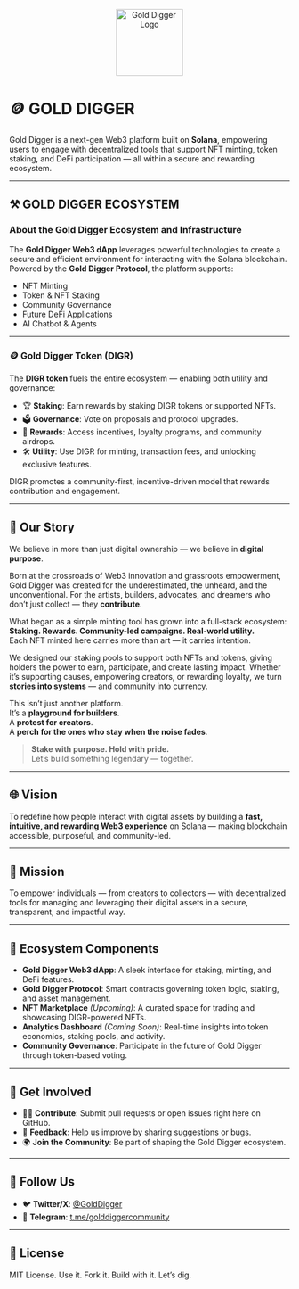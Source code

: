 <p align="center">
  <img src="[./digr-logo.png](https://ucarecdn.com/5ffe7e5b-c316-4c57-9a21-841ec935f073/token.png)" alt="Gold Digger Logo" width="120"/>
</p>

# 🪙 GOLD DIGGER

Gold Digger is a next-gen Web3 platform built on **Solana**, empowering users to engage with decentralized tools that support NFT minting, token staking, and DeFi participation — all within a secure and rewarding ecosystem.

---

## ⚒️ GOLD DIGGER ECOSYSTEM

### About the Gold Digger Ecosystem and Infrastructure

The **Gold Digger Web3 dApp** leverages powerful technologies to create a secure and efficient environment for interacting with the Solana blockchain. Powered by the **Gold Digger Protocol**, the platform supports:

- NFT Minting  
- Token & NFT Staking  
- Community Governance  
- Future DeFi Applications
- AI Chatbot & Agents

---

### 🪙 Gold Digger Token (DIGR)

The **DIGR token** fuels the entire ecosystem — enabling both utility and governance:

- 🏆 **Staking**: Earn rewards by staking DIGR tokens or supported NFTs.  
- 🗳 **Governance**: Vote on proposals and protocol upgrades.  
- 🎁 **Rewards**: Access incentives, loyalty programs, and community airdrops.  
- 🛠 **Utility**: Use DIGR for minting, transaction fees, and unlocking exclusive features.

DIGR promotes a community-first, incentive-driven model that rewards contribution and engagement.

---

## 📖 Our Story

We believe in more than just digital ownership — we believe in **digital purpose**.

Born at the crossroads of Web3 innovation and grassroots empowerment, Gold Digger was created for the underestimated, the unheard, and the unconventional. For the artists, builders, advocates, and dreamers who don’t just collect — they **contribute**.

What began as a simple minting tool has grown into a full-stack ecosystem:  
**Staking. Rewards. Community-led campaigns. Real-world utility.**  
Each NFT minted here carries more than art — it carries intention.

We designed our staking pools to support both NFTs and tokens, giving holders the power to earn, participate, and create lasting impact. Whether it’s supporting causes, empowering creators, or rewarding loyalty, we turn **stories into systems** — and community into currency.

This isn’t just another platform.  
It’s a **playground for builders**.  
A **protest for creators**.  
A **perch for the ones who stay when the noise fades**.

> **Stake with purpose. Hold with pride.**  
> Let’s build something legendary — together.

---

## 🌐 Vision

To redefine how people interact with digital assets by building a **fast, intuitive, and rewarding Web3 experience** on Solana — making blockchain accessible, purposeful, and community-led.

---

## 🎯 Mission

To empower individuals — from creators to collectors — with decentralized tools for managing and leveraging their digital assets in a secure, transparent, and impactful way.

---

## 🧱 Ecosystem Components

- **Gold Digger Web3 dApp**: A sleek interface for staking, minting, and DeFi features.
- **Gold Digger Protocol**: Smart contracts governing token logic, staking, and asset management.
- **NFT Marketplace** *(Upcoming)*: A curated space for trading and showcasing DIGR-powered NFTs.
- **Analytics Dashboard** *(Coming Soon)*: Real-time insights into token economics, staking pools, and activity.
- **Community Governance**: Participate in the future of Gold Digger through token-based voting.

---

## 🤝 Get Involved

- 🧑‍💻 **Contribute**: Submit pull requests or open issues right here on GitHub.
- 📣 **Feedback**: Help us improve by sharing suggestions or bugs.
- 🌍 **Join the Community**: Be part of shaping the Gold Digger ecosystem.

---

## 🔗 Follow Us

- 🐦 **Twitter/X**: [@GoldDigger](https://x.com/golddigger)
- 💬 **Telegram**: [t.me/golddiggercommunity](https://t.me/Gold_Digger_sol)

---

## 📝 License

MIT License. Use it. Fork it. Build with it. Let’s dig.
